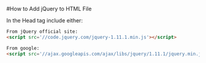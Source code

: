 #How to Add jQuery to HTML File

In the Head tag include either:

```HTML
From jQuery official site:
<script src='//code.jquery.com/jquery-1.11.1.min.js'></script>

From google:
<script src='//ajax.googleapis.com/ajax/libs/jquery/1.11.1/jquery.min.js'></script>
```
